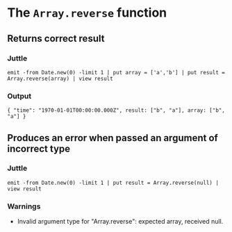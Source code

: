 # The `Array.reverse` function

## Returns correct result

### Juttle

    emit -from Date.new(0) -limit 1 | put array = ['a','b'] | put result = Array.reverse(array) | view result

### Output

    { "time": "1970-01-01T00:00:00.000Z", result: ["b", "a"], array: ["b", "a"] }

## Produces an error when passed an argument of incorrect type

### Juttle

    emit -from Date.new(0) -limit 1 | put result = Array.reverse(null) | view result

### Warnings

  * Invalid argument type for "Array.reverse": expected array, received null.

